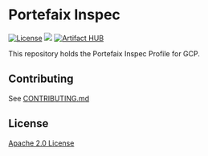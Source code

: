 # Portefaix Inspec

[![License](https://img.shields.io/badge/License-Apache%202.0-blue.svg)](https://opensource.org/licenses/Apache-2.0)
[![](https://gitinspec.com/portefaix-inspec/charts/workflows/Release%20Charts/badge.svg?branch=master)](https://gitinspec.com/portefaix-inspec/charts/actions)
[![Artifact HUB](https://img.shields.io/endpoint?url=https://artifacthub.io/badge/repository/portefaix-inspec)](https://artifacthub.io/packages/search?repo=portefaix-inspec)

This repository holds the Portefaix Inspec Profile for GCP.

## Contributing

See [CONTRIBUTING.md](./CONTRIBUTING.md)

## License

[Apache 2.0 License](./LICENSE)
